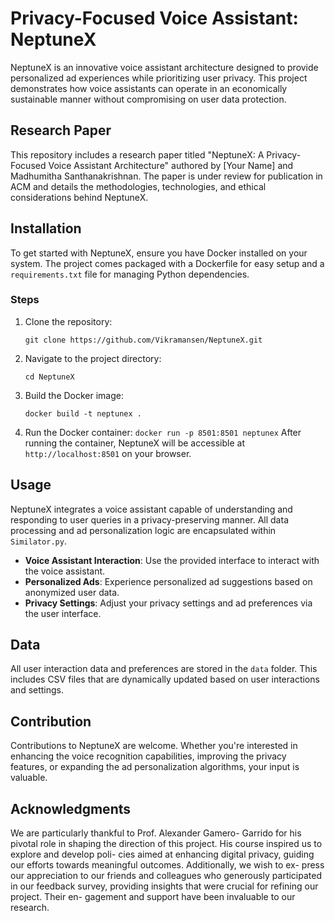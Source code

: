 # Privacy-Focused Voice Assistant: NeptuneX

NeptuneX is an innovative voice assistant architecture designed to provide personalized ad experiences while prioritizing user privacy. This project demonstrates how voice assistants can operate in an economically sustainable manner without compromising on user data protection.

## Research Paper

This repository includes a research paper titled "NeptuneX: A Privacy-Focused Voice Assistant Architecture" authored by [Your Name] and Madhumitha Santhanakrishnan. The paper is under review for publication in ACM and details the methodologies, technologies, and ethical considerations behind NeptuneX.

## Installation

To get started with NeptuneX, ensure you have Docker installed on your system. The project comes packaged with a Dockerfile for easy setup and a `requirements.txt` file for managing Python dependencies.

### Steps

1. Clone the repository:
   ```
   git clone https://github.com/Vikramansen/NeptuneX.git
   ```
2. Navigate to the project directory:
   ```
   cd NeptuneX
   ```
3. Build the Docker image:
   ```
   docker build -t neptunex .
   ```
4. Run the Docker container:
   `docker run -p 8501:8501 neptunex`
   After running the container, NeptuneX will be accessible at `http://localhost:8501` on your browser.

## Usage

NeptuneX integrates a voice assistant capable of understanding and responding to user queries in a privacy-preserving manner. All data processing and ad personalization logic are encapsulated within `Similator.py`.

- **Voice Assistant Interaction**: Use the provided interface to interact with the voice assistant.
- **Personalized Ads**: Experience personalized ad suggestions based on anonymized user data.
- **Privacy Settings**: Adjust your privacy settings and ad preferences via the user interface.

## Data

All user interaction data and preferences are stored in the `data` folder. This includes CSV files that are dynamically updated based on user interactions and settings.

## Contribution

Contributions to NeptuneX are welcome. Whether you're interested in enhancing the voice recognition capabilities, improving the privacy features, or expanding the ad personalization algorithms, your input is valuable.

## Acknowledgments

We are particularly thankful to Prof. Alexander Gamero- Garrido for his pivotal role in shaping the direction of this project. His course inspired us to explore and develop poli- cies aimed at enhancing digital privacy, guiding our efforts towards meaningful outcomes. Additionally, we wish to ex- press our appreciation to our friends and colleagues who generously participated in our feedback survey, providing insights that were crucial for refining our project. Their en- gagement and support have been invaluable to our research.
